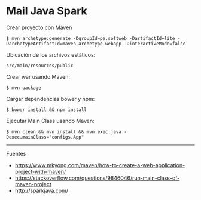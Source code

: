 # Mail Java Spark

Crear proyecto con Maven

    $ mvn archetype:generate -DgroupId=pe.softweb -DartifactId=lite -DarchetypeArtifactId=maven-archetype-webapp -DinteractiveMode=false

Ubicación de los archivos estáticos:

    src/main/resources/public

Crear war usando Maven:

    $ mvn package

Cargar dependencias bower y npm:

    $ bower install && npm install

Ejecutar Main Class usando Maven:

    $ mvn clean && mvn install && mvn exec:java -Dexec.mainClass="configs.App"

--- 

Fuentes

+ https://www.mkyong.com/maven/how-to-create-a-web-application-project-with-maven/
+ https://stackoverflow.com/questions/9846046/run-main-class-of-maven-project
+ http://sparkjava.com/